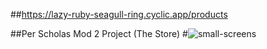 ##https://lazy-ruby-seagull-ring.cyclic.app/products


##Per Scholas Mod 2 Project (The Store)
#![small-screens](https://user-images.githubusercontent.com/6307334/194158025-18c9ed9a-1981-4375-be70-526e67c07915.png)
